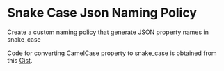 # Snake Case Json Naming Policy

Create a custom naming policy that generate JSON property names in snake_case

Code for converting CamelCase property to snake_case is obtained from this [Gist](https://gist.github.com/vkobel/d7302c0076c64c95ef4b).